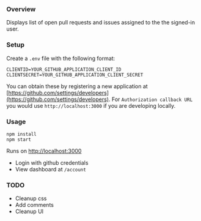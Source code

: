 ### Overview

Displays list of open pull requests and issues assigned to the the signed-in user.

### Setup
Create a `.env` file with the following format:
```
CLIENTID=YOUR_GITHUB_APPLICATION_CLIENT_ID
CLIENTSECRET=YOUR_GITHUB_APPLICATION_CLIENT_SECRET
```
You can obtain these by registering a new application at [https://github.com/settings/developers](https://github.com/settings/developers). 
For `Authorization callback URL` you would use `http://localhost:3000` if you are developing locally.

### Usage
```
npm install
npm start
```

Runs on [http://localhost:3000](http://localhost:3000)

 * Login with github credentials
 * View dashboard at `/account`

### TODO
 * Cleanup css
 * Add comments
 * Cleanup UI
